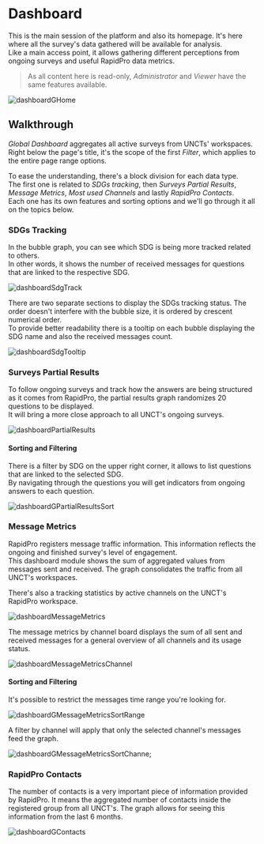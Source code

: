 # Dashboard

This is the main session of the platform and also its homepage. It's here where all the survey's data gathered will be available for analysis.  
Like a main access point, it allows gathering different perceptions from ongoing surveys and useful RapidPro data metrics.

> As all content here is read-only, *Administrator* and *Viewer* have the same features available.

![dashboardGHome](../../_images/dashboardGHome.png)

## Walkthrough

*Global Dashboard* aggregates all active surveys from UNCTs' workspaces. Right below the page's title, it's the scope of the first *Filter*, which applies to the entire page range options.

To ease the understanding, there's a block division for each data type.  
The first one is related to *SDGs tracking*, then *Surveys Partial Results*, *Message Metrics*, *Most used Channels* and lastly *RapidPro Contacts*.  
Each one has its own features and sorting options and we'll go through it all on the topics below.

### SDGs Tracking

In the bubble graph, you can see which SDG is being more tracked related to others.  
In other words, it shows the number of received messages for questions that are linked to the respective SDG.

![dashboardSdgTrack](../../_images/dashboardGSdgTrack.png)

There are two separate sections to display the SDGs tracking status. The order doesn't interfere with the bubble size, it is ordered by crescent numerical order.  
To provide better readability there is a tooltip on each bubble displaying the SDG name and also the received messages count.

![dashboardSdgTooltip](../../_images/rtm_bubble_graph_tooltip_detail.gif)

### Surveys Partial Results

To follow ongoing surveys and track how the answers are being structured as it comes from RapidPro, the partial results graph randomizes 20 questions to be displayed.  
It will bring a more close approach to all UNCT's ongoing surveys.

![dashboardPartialResults](../../_images/rtm_surveys_partial_results_full.gif)

#### Sorting and Filtering

There is a filter by SDG on the upper right corner, it allows to list questions that are linked to the selected SDG.  
By navigating through the questions you will get indicators from ongoing answers to each question.

![dashboardGPartialResultsSort](../../_images/dashboardGPartialResultsSort.png)

### Message Metrics

RapidPro registers message traffic information. This information reflects the ongoing and finished survey's level of engagement.  
This dashboard module shows the sum of aggregated values from messages sent and received. The graph consolidates the traffic from all UNCT's workspaces.

There's also a tracking statistics by active channels on the UNCT's RapidPro workspace.

![dashboardMessageMetrics](../../_images/tracking-messages.png)

The message metrics by channel board displays the sum of all sent and received messages for a general overview of all channels and its usage status.

![dashboardMessageMetricsChannel](../../_images/channels.png)

#### Sorting and Filtering
<!-- Screenshots replacement needed after Channels' graph bugfix -->
It's possible to restrict the messages time range you're looking for.

![dashboardGMessageMetricsSortRange](../../_images/dashboardGMessageMetricsSortRange.png)

A filter by channel will apply that only the selected channel's messages feed the graph.

![dashboardGMessageMetricsSortChanne;](../../_images/dashboardGMessageMetricsSortChannel.png)

### RapidPro Contacts

The number of contacts is a very important piece of information provided by RapidPro. It means the aggregated number of contacts inside the registered group from all UNCT's. The graph allows for seeing this information from the last 6 months.

![dashboardGContacts](../../_images/rapidproGcharts.png)
 